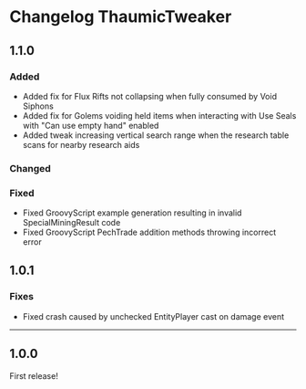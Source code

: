 # Changelog ThaumicTweaker
## 1.1.0
### Added
- Added fix for Flux Rifts not collapsing when fully consumed by Void Siphons
- Added fix for Golems voiding held items when interacting with Use Seals with "Can use empty hand" enabled
- Added tweak increasing vertical search range when the research table scans for nearby research aids

### Changed
### Fixed
- Fixed GroovyScript example generation resulting in invalid SpecialMiningResult code
- Fixed GroovyScript PechTrade addition methods throwing incorrect error

## 1.0.1
### Fixes
- Fixed crash caused by unchecked EntityPlayer cast on damage event

---

## 1.0.0
First release!
